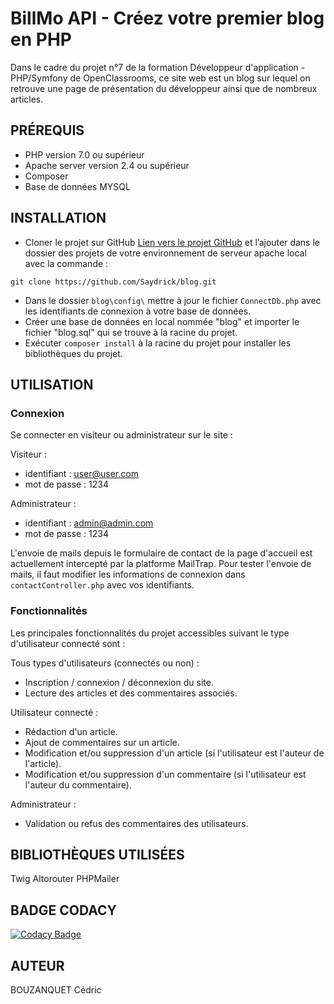 # BillMo API - Créez votre premier blog en PHP

Dans le cadre du projet n°7 de la formation Développeur d'application - PHP/Symfony de OpenClassrooms,
ce site web est un blog sur lequel on retrouve une page de présentation du développeur ainsi que de nombreux articles.


## PRÉREQUIS

- PHP version 7.0 ou supérieur
- Apache server version 2.4 ou supérieur
- Composer
- Base de données MYSQL


## INSTALLATION

- Cloner le projet sur GitHub [Lien vers le projet GitHub](https://github.com/Saydrick/blog) et l’ajouter dans le dossier des projets de votre environnement de serveur apache local avec la commande :
```
git clone https://github.com/Saydrick/blog.git
```
- Dans le dossier `blog\config\` mettre à jour le fichier `ConnectDb.php` avec les identifiants de connexion à votre base de données.
- Créer une base de données en local nommée "blog" et importer le fichier "blog.sql" qui se trouve à la racine du projet.
- Exécuter `composer install` à la racine du projet pour installer les bibliothèques du projet.

## UTILISATION

### Connexion
Se connecter en visiteur ou administrateur sur le site :

Visiteur :
- identifiant : user@user.com
- mot de passe : 1234

Administrateur : 
- identifiant : admin@admin.com
- mot de passe : 1234

L'envoie de mails depuis le formulaire de contact de la page d'accueil est actuellement intercepté par la platforme MailTrap.
Pour tester l'envoie de mails, il faut modifier les informations de connexion dans `contactController.php` avec vos identifiants.

### Fonctionnalités
Les principales fonctionnalités du projet accessibles suivant le type d'utilisateur connecté sont :

Tous types d'utilisateurs (connectés ou non) :
- Inscription / connexion / déconnexion du site.
- Lecture des articles et des commentaires associés.

Utilisateur connecté :
- Rédaction d'un article.
- Ajout de commentaires sur un article.
- Modification et/ou suppression d'un article (si l'utilisateur est l'auteur de l'article).
- Modification et/ou suppression d'un commentaire (si l'utilisateur est l'auteur du commentaire).

Administrateur :
- Validation ou refus des commentaires des utilisateurs.


## BIBLIOTHÈQUES UTILISÉES

Twig
Altorouter
PHPMailer

## BADGE CODACY
[![Codacy Badge](https://app.codacy.com/project/badge/Grade/79308f038ec545a696711eb8374611af)](https://app.codacy.com/gh/Saydrick/blog/dashboard?utm_source=gh&utm_medium=referral&utm_content=&utm_campaign=Badge_grade)

## AUTEUR

BOUZANQUET Cédric
